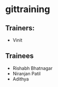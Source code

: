 # gittraining

## Trainers:

- Vinit

## Trainees

 - Rishabh Bhatnagar
 - Niranjan Patil
 - Adithya

